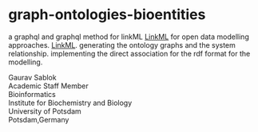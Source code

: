 # graph-ontologies-bioentities

a graphql and graphql method for linkML [LinkML](https://github.com/linkml/linkml) for open data modelling approaches. [LinkML](https://linkml.io/). generating the ontology graphs and the system relationship. implementing the direct association for the rdf format for the modelling.

Gaurav Sablok \
Academic Staff Member \
Bioinformatics \
Institute for Biochemistry and Biology \
University of Potsdam \
Potsdam,Germany
